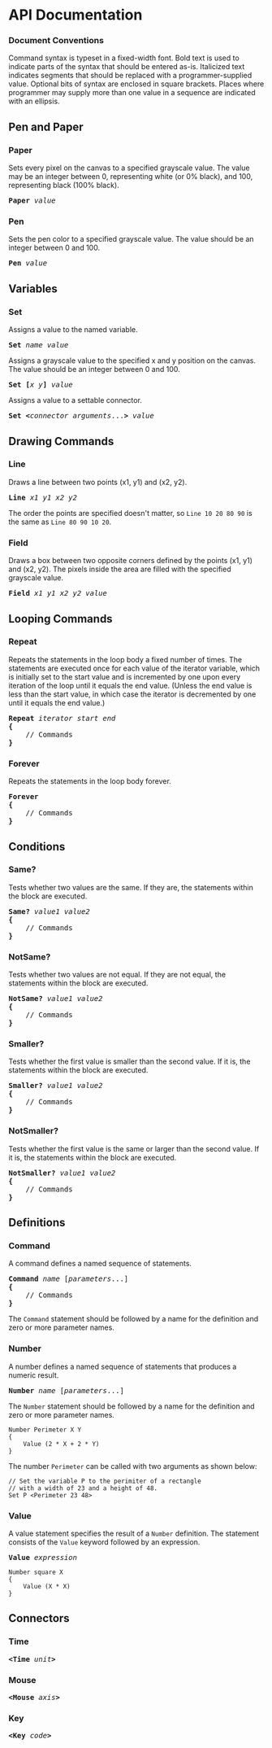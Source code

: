 # API Documentation

### Document Conventions

Command syntax is typeset in a fixed-width font. Bold text is used to indicate
parts of the syntax that should be entered as-is. Italicized text indicates
segments that should be replaced with a programmer-supplied value. Optional bits
of syntax are enclosed in square brackets. Places where programmer may supply
more than one value in a sequence are indicated with an ellipsis.


## Pen and Paper

### Paper

Sets every pixel on the canvas to a specified grayscale value. The value may
be an integer between 0, representing white (or 0% black), and 100, representing
black (100% black).

<pre><strong>Paper</strong> <em>value</em></pre>

### Pen

Sets the pen color to a specified grayscale value. The value should be an integer
between 0 and 100.

<pre><strong>Pen</strong> <em>value</em></pre>


## Variables

### Set

Assigns a value to the named variable.

<pre><strong>Set</strong> <em>name</em> <em>value</em></pre>

Assigns a grayscale value to the specified x and y position on the canvas.
The value should be an integer between 0 and 100.

<pre><strong>Set [</strong><em>x</em> <em>y</em><strong>]</strong> <em>value</em></pre>

Assigns a value to a settable connector.

<pre><strong>Set &lt;</strong><em>connector</em> <em>arguments</em>...<strong>&gt;</strong> <em>value</em></pre>

## Drawing Commands

### Line

Draws a line between two points (x1, y1) and (x2, y2).

<pre><strong>Line</strong> <em>x1</em> <em>y1</em> <em>x2</em> <em>y2</em></pre>

The order the points are specified doesn't matter, so `Line 10 20 80 90` is the same
as `Line 80 90 10 20`.

### Field

Draws a box between two opposite corners defined by the points (x1, y1) and (x2, y2).
The pixels inside the area are filled with the specified grayscale value.

<pre><strong>Field</strong> <em>x1</em> <em>y1</em> <em>x2</em> <em>y2</em> <em>value</em></pre>

## Looping Commands

### Repeat

Repeats the statements in the loop body a fixed number of times. The statements
are executed once for each value of the iterator variable, which is initially
set to the start value and is incremented by one upon every iteration of the loop
until it equals the end value. (Unless the end value is less than the start value,
in which case the iterator is decremented by one until it equals the end value.)

<pre><strong>Repeat</strong> <em>iterator</em> <em>start</em> <em>end</em>
<strong>{</strong>
	// Commands
<strong>}</strong></pre>

### Forever

Repeats the statements in the loop body forever.

<pre><strong>Forever</strong>
<strong>{</strong>
	// Commands
<strong>}</strong></pre>


## Conditions

### Same?

Tests whether two values are the same. If they are, the statements within the
block are executed.

<pre><strong>Same?</strong> <em>value1</em> <em>value2</em>
<strong>{</strong>
	// Commands
<strong>}</strong></pre>

### NotSame?

Tests whether two values are not equal. If they are not equal, the statements
within the block are executed.

<pre><strong>NotSame?</strong> <em>value1</em> <em>value2</em>
<strong>{</strong>
	// Commands
<strong>}</strong></pre>

### Smaller?

Tests whether the first value is smaller than the second value. If it is,
the statements within the block are executed.

<pre><strong>Smaller?</strong> <em>value1</em> <em>value2</em>
<strong>{</strong>
	// Commands
<strong>}</strong></pre>

### NotSmaller?

Tests whether the first value is the same or larger than the second value.
If it is, the statements within the block are executed.

<pre><strong>NotSmaller?</strong> <em>value1</em> <em>value2</em>
<strong>{</strong>
	// Commands
<strong>}</strong></pre>


## Definitions

### Command

A command defines a named sequence of statements.

<pre><strong>Command</strong> <em>name</em> [<em>parameters</em>...]
<strong>{</strong>
	// Commands
<strong>}</strong></pre>

The `Command` statement should be followed by a name for the definition
and zero or more parameter names.

### Number

A number defines a named sequence of statements that produces a numeric result.
	
<pre><strong>Number</strong> <em>name</em> [<em>parameters</em>...]</pre>
	
The `Number` statement should be followed by a name for the definition and zero
or more parameter names.
	
```
Number Perimeter X Y
{
	Value (2 * X + 2 * Y)
}
```
	
The number `Perimeter` can be called with two arguments as shown below:

```
// Set the variable P to the perimiter of a rectangle
// with a width of 23 and a height of 48. 
Set P <Perimeter 23 48>
```

### Value

A value statement specifies the result of a `Number` definition.
The statement consists of the `Value` keyword followed by an expression.

<pre><strong>Value</strong> <em>expression</em></pre>

```
Number square X
{
    Value (X * X)
}
```


## Connectors

### Time

<pre><strong>&lt;Time</strong> <em>unit</em><strong>&gt;</strong></pre>


### Mouse

<pre><strong>&lt;Mouse</strong> <em>axis</em><strong>&gt;</strong></pre>

### Key

<pre><strong>&lt;Key</strong> <em>code</em><strong>&gt;</strong></pre>
